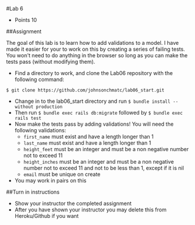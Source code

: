 #Lab 6
* Points 10

##Assignment

The goal of this lab is to learn how to add validations to a model.  I have made
it easier for your to work on this by creating a series of failing tests. You won't
need to do anything in the browser so long as you can make the tests pass (without modifying them).

* Find a directory to work, and clone the Lab06 repository with the following command:

```
$ git clone https://github.com/johnsonchmatc/lab06_start.git
```

* Change in to the lab06_start directory and run ```$ bundle install --without production```
* Then run ```$ bundle exec rails db:migrate``` followed by ```$ bundle exec rails test```
* Now make the tests pass by adding validations! You will need the following validations:
    * ```first_name``` must exist and have a length longer than 1
    * ```last_name``` must exist and have a length longer than 1
    * ```height_feet``` must be an integer and must be a non negative number not to exceed 11
    * ```height_inches``` must be an integer and must be a non negative number not to exceed 11 and not to be less than 1, except if it is nil
    * ```email``` must be unique on create
* You may work in pairs on this

##Turn in instructions
* Show your instructor the completed assignment
* After you have shown your instructor you may delete this from Heroku/Github if you want
